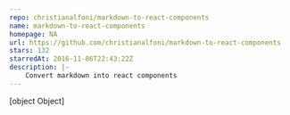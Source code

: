 ```yaml
---
repo: christianalfoni/markdown-to-react-components
name: markdown-to-react-components
homepage: NA
url: https://github.com/christianalfoni/markdown-to-react-components
stars: 132
starredAt: 2016-11-06T22:43:22Z
description: |-
    Convert markdown into react components
---
```


[object Object]
